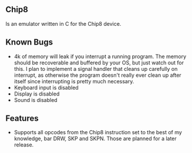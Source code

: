 ## Chip8
Is an emulator written in C for the Chip8 device.

## Known Bugs
 - 4k of memory will leak if you interrupt a running program.
   The memory should be recoverable and buffered by your OS, but just
   watch out for this.  I plan to implement a signal handler that cleans up
   carefully on interrupt, as otherwise the program doesn't really ever clean
   up after itself since interrupting is pretty much necessary.
 - Keyboard input is disabled
 - Display is disabled
 - Sound is disabled

## Features
 - Supports all opcodes from the Chip8 instruction set to the best of my knowledge, bar DRW, SKP and SKPN.  Those are planned for a later release.
